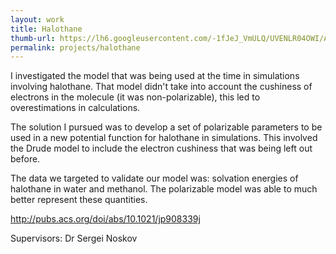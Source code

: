 ```yaml
---
layout: work
title: Halothane 
thumb-url: https://lh6.googleusercontent.com/-1fJeJ_VmULQ/UVENLR04OWI/AAAAAAAAAQ8/u5SEiHDt7eg/s500/halothane_1.jpg 
permalink: projects/halothane
---
```


I investigated the model that was being used at the time in simulations involving halothane.
That model didn't take into account the cushiness of electrons in the molecule (it was non-polarizable), this led to overestimations in calculations.

The solution I pursued was to develop a set of polarizable parameters to be used in a new potential function for halothane in simulations.
This involved the Drude model to include the electron cushiness that was being left out before.

The data we targeted to validate our model was: solvation energies of halothane in water and methanol.
The polarizable model was able to much better represent these quantities.

http://pubs.acs.org/doi/abs/10.1021/jp908339j

Supervisors: Dr Sergei Noskov

